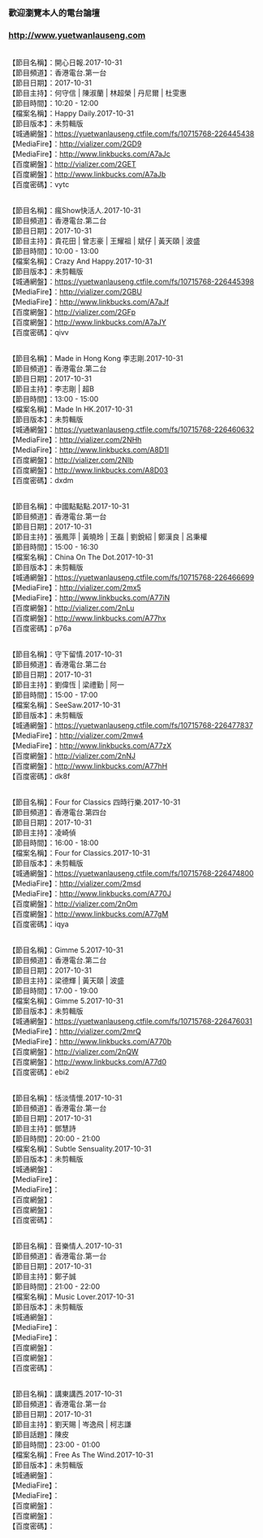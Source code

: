 ### 歡迎瀏覽本人的電台論壇
### http://www.yuetwanlauseng.com

<br>【節目名稱】：開心日報.2017-10-31
<br>【節目頻道】：香港電台.第一台
<br>【節目日期】：2017-10-31
<br>【節目主持】：何守信 | 陳淑蘭 | 林超榮 | 丹尼爾 | 杜雯惠
<br>【節目時間】：10:20 - 12:00
<br>【檔案名稱】：Happy Daily.2017-10-31
<br>【節目版本】：未剪輯版
<br>【城通網盤】：https://yuetwanlauseng.ctfile.com/fs/10715768-226445438
<br>【MediaFire】：http://vializer.com/2GD9
<br>【MediaFire】：http://www.linkbucks.com/A7aJc
<br>【百度網盤】：http://vializer.com/2GET
<br>【百度網盤】：http://www.linkbucks.com/A7aJb
<br>【百度密碼】：vytc

<br>【節目名稱】：瘋Show快活人.2017-10-31
<br>【節目頻道】：香港電台.第二台
<br>【節目日期】：2017-10-31
<br>【節目主持】：貴花田 | 曾志豪 | 王耀祖 | 斌仔 | 黃天頤 | 波盛
<br>【節目時間】：10:00 - 13:00
<br>【檔案名稱】：Crazy And Happy.2017-10-31
<br>【節目版本】：未剪輯版
<br>【城通網盤】：https://yuetwanlauseng.ctfile.com/fs/10715768-226445398
<br>【MediaFire】：http://vializer.com/2GBU
<br>【MediaFire】：http://www.linkbucks.com/A7aJf
<br>【百度網盤】：http://vializer.com/2GFp
<br>【百度網盤】：http://www.linkbucks.com/A7aJY
<br>【百度密碼】：qivv

<br>【節目名稱】：Made in Hong Kong 李志剛.2017-10-31
<br>【節目頻道】：香港電台.第二台
<br>【節目日期】：2017-10-31
<br>【節目主持】：李志剛 | 超B
<br>【節目時間】：13:00 - 15:00
<br>【檔案名稱】：Made In HK.2017-10-31
<br>【節目版本】：未剪輯版
<br>【城通網盤】：https://yuetwanlauseng.ctfile.com/fs/10715768-226460632
<br>【MediaFire】：http://vializer.com/2NHh
<br>【MediaFire】：http://www.linkbucks.com/A8D1I
<br>【百度網盤】：http://vializer.com/2NIb
<br>【百度網盤】：http://www.linkbucks.com/A8D03
<br>【百度密碼】：dxdm

<br>【節目名稱】：中國點點點.2017-10-31
<br>【節目頻道】：香港電台.第一台
<br>【節目日期】：2017-10-31
<br>【節目主持】：張鳳萍 | 黃曉玲 | 王磊 | 劉銳紹 | 鄭漢良 | 呂秉權
<br>【節目時間】：15:00 - 16:30
<br>【檔案名稱】：China On The Dot.2017-10-31
<br>【節目版本】：未剪輯版
<br>【城通網盤】：https://yuetwanlauseng.ctfile.com/fs/10715768-226466699
<br>【MediaFire】：http://vializer.com/2mx5
<br>【MediaFire】：http://www.linkbucks.com/A77iN
<br>【百度網盤】：http://vializer.com/2nLu
<br>【百度網盤】：http://www.linkbucks.com/A77hx
<br>【百度密碼】：p76a

<br>【節目名稱】：守下留情.2017-10-31
<br>【節目頻道】：香港電台.第二台
<br>【節目日期】：2017-10-31
<br>【節目主持】：劉偉恆 | 梁禮勤 | 阿一
<br>【節目時間】：15:00 - 17:00
<br>【檔案名稱】：SeeSaw.2017-10-31
<br>【節目版本】：未剪輯版
<br>【城通網盤】：https://yuetwanlauseng.ctfile.com/fs/10715768-226477837
<br>【MediaFire】：http://vializer.com/2mw4
<br>【MediaFire】：http://www.linkbucks.com/A77zX
<br>【百度網盤】：http://vializer.com/2nNJ
<br>【百度網盤】：http://www.linkbucks.com/A77hH
<br>【百度密碼】：dk8f

<br>【節目名稱】：Four for Classics 四時行樂.2017-10-31
<br>【節目頻道】：香港電台.第四台
<br>【節目日期】：2017-10-31
<br>【節目主持】：凌崎偵
<br>【節目時間】：16:00 - 18:00
<br>【檔案名稱】：Four for Classics.2017-10-31
<br>【節目版本】：未剪輯版
<br>【城通網盤】：https://yuetwanlauseng.ctfile.com/fs/10715768-226474800
<br>【MediaFire】：http://vializer.com/2msd
<br>【MediaFire】：http://www.linkbucks.com/A770J
<br>【百度網盤】：http://vializer.com/2nOm
<br>【百度網盤】：http://www.linkbucks.com/A77gM
<br>【百度密碼】：iqya

<br>【節目名稱】：Gimme 5.2017-10-31
<br>【節目頻道】：香港電台.第二台
<br>【節目日期】：2017-10-31
<br>【節目主持】：梁德輝 | 黃天頤 | 波盛
<br>【節目時間】：17:00 - 19:00
<br>【檔案名稱】：Gimme 5.2017-10-31
<br>【節目版本】：未剪輯版
<br>【城通網盤】：https://yuetwanlauseng.ctfile.com/fs/10715768-226476031
<br>【MediaFire】：http://vializer.com/2mrQ
<br>【MediaFire】：http://www.linkbucks.com/A770b
<br>【百度網盤】：http://vializer.com/2nQW
<br>【百度網盤】：http://www.linkbucks.com/A77d0
<br>【百度密碼】：ebi2

<br>【節目名稱】：恬淡情懷.2017-10-31
<br>【節目頻道】：香港電台.第一台
<br>【節目日期】：2017-10-31
<br>【節目主持】：鄧慧詩
<br>【節目時間】：20:00 - 21:00
<br>【檔案名稱】：Subtle Sensuality.2017-10-31
<br>【節目版本】：未剪輯版
<br>【城通網盤】：
<br>【MediaFire】：
<br>【MediaFire】：
<br>【百度網盤】：
<br>【百度網盤】：
<br>【百度密碼】：

<br>【節目名稱】：音樂情人.2017-10-31
<br>【節目頻道】：香港電台.第一台
<br>【節目日期】：2017-10-31
<br>【節目主持】：鄭子誠
<br>【節目時間】：21:00 - 22:00
<br>【檔案名稱】：Music Lover.2017-10-31
<br>【節目版本】：未剪輯版
<br>【城通網盤】：
<br>【MediaFire】：
<br>【MediaFire】：
<br>【百度網盤】：
<br>【百度網盤】：
<br>【百度密碼】：

<br>【節目名稱】：講東講西.2017-10-31
<br>【節目頻道】：香港電台.第一台
<br>【節目日期】：2017-10-31
<br>【節目主持】：劉天賜 | 岑逸飛 | 柯志謙
<br>【節目話題】：陳皮
<br>【節目時間】：23:00 - 01:00
<br>【檔案名稱】：Free As The Wind.2017-10-31
<br>【節目版本】：未剪輯版
<br>【城通網盤】：
<br>【MediaFire】：
<br>【MediaFire】：
<br>【百度網盤】：
<br>【百度網盤】：
<br>【百度密碼】：
